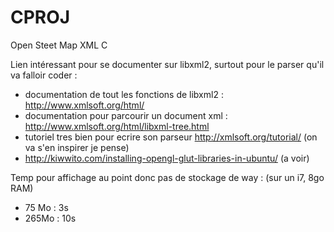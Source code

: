 # CPROJ
Open Steet Map XML C

Lien intéressant pour se documenter sur libxml2, surtout pour le parser qu'il va falloir coder :
- documentation de tout les fonctions de libxml2 : http://www.xmlsoft.org/html/
- documentation pour parcourir un document xml :  http://www.xmlsoft.org/html/libxml-tree.html
- tutoriel tres bien pour ecrire son parseur http://xmlsoft.org/tutorial/ (on va s'en inspirer je pense)
- http://kiwwito.com/installing-opengl-glut-libraries-in-ubuntu/ (a voir)

Temp pour affichage au point donc pas de stockage de way : (sur un i7, 8go RAM)
- 75 Mo : 3s
- 265Mo : 10s
